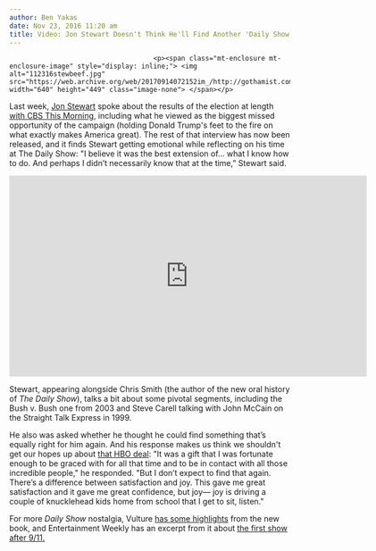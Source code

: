 ```yaml
---
author: Ben Yakas
date: Nov 23, 2016 11:20 am
title: Video: Jon Stewart Doesn't Think He'll Find Another 'Daily Show'
---
```


	
										<p><span class="mt-enclosure mt-enclosure-image" style="display: inline;"> <img alt="112316stewbeef.jpg" src="https://web.archive.org/web/20170914072152im_/http://gothamist.com/attachments/byakas/112316stewbeef.jpg" width="640" height="449" class="image-none"> </span></p>

<p>Last week, <a href="https://web.archive.org/web/20170914072152/http://gothamist.com/tags/jonstewart">Jon Stewart</a> spoke about the results of the election at length <a href="https://web.archive.org/web/20170914072152/http://gothamist.com/2016/11/17/jon_stewart_nobody_asked_donald_tru.php">with CBS This Morning</a>, including what he viewed as the biggest missed opportunity of the campaign (holding Donald Trump&apos;s feet to the fire on what exactly makes America great). The rest of that interview has now been released, and it finds Stewart getting emotional while reflecting on his time at The Daily Show: &quot;I believe it was the best extension of&#x2026; what I know how to do. And perhaps I didn&#x2019;t necessarily know that at the time,&#x201D; Stewart said. </p>

<p><iframe width="640" height="360" src="https://web.archive.org/web/20170914072152if_/https://www.youtube.com/embed/w6JwTAIrkcc" frameborder="0" allowfullscreen></iframe></p>

<p>Stewart, appearing alongside Chris Smith (the author of the new oral history of <em>The Daily Show</em>), talks a bit about some pivotal segments, including the Bush v. Bush one from 2003 and Steve Carell talking with John McCain on the Straight Talk Express in 1999.</p>

<p>He also was asked whether he thought he could find something that&#x2019;s equally right for him again. And his response makes us think we shouldn&apos;t get our hopes up about <a href="https://web.archive.org/web/20170914072152/http://gothamist.com/2015/11/03/stew_beef_content_machine.php">that HBO deal</a>: &quot;It was a gift that I was fortunate enough to be graced with for all that time and to be in contact with all those incredible people,&quot; he responded. &quot;But I don&#x2019;t expect to find that again. There&#x2019;s a difference between satisfaction and joy. This gave me great satisfaction and it gave me great confidence, but joy&#x2014; joy is driving a couple of knucklehead kids home from school that I get to sit, listen.&quot;</p>

<p>For more <em>Daily Show</em> nostalgia, Vulture <a href="https://web.archive.org/web/20170914072152/http://www.vulture.com/2016/11/the-daily-show-oral-history-book-lessons.html">has some highlights</a> from the new book, and Entertainment Weekly has an excerpt from it about <a href="https://web.archive.org/web/20170914072152/http://www.ew.com/article/2016/11/22/daily-show-book-oral-history-excerpt-9-11">the first show after 9/11.</a></p>					
										
									
				